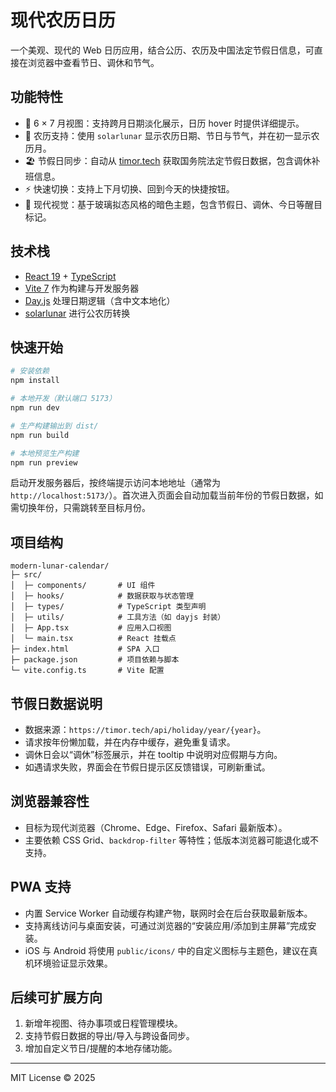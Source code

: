 # 现代农历日历

一个美观、现代的 Web 日历应用，结合公历、农历及中国法定节假日信息，可直接在浏览器中查看节日、调休和节气。

## 功能特性

- 📅 6 × 7 月视图：支持跨月日期淡化展示，日历 hover 时提供详细提示。
- 🌙 农历支持：使用 `solarlunar` 显示农历日期、节日与节气，并在初一显示农历月。
- 🏖️ 节假日同步：自动从 [timor.tech](https://timor.tech/api/holiday/year/) 获取国务院法定节假日数据，包含调休补班信息。
- ⚡ 快速切换：支持上下月切换、回到今天的快捷按钮。
- 🧊 现代视觉：基于玻璃拟态风格的暗色主题，包含节假日、调休、今日等醒目标记。

## 技术栈

- [React 19](https://react.dev/) + [TypeScript](https://www.typescriptlang.org/)
- [Vite 7](https://vitejs.dev/) 作为构建与开发服务器
- [Day.js](https://day.js.org/) 处理日期逻辑（含中文本地化）
- [solarlunar](https://www.npmjs.com/package/solarlunar) 进行公农历转换

## 快速开始

```bash
# 安装依赖
npm install

# 本地开发（默认端口 5173）
npm run dev

# 生产构建输出到 dist/
npm run build

# 本地预览生产构建
npm run preview
```

启动开发服务器后，按终端提示访问本地地址（通常为 `http://localhost:5173/`）。首次进入页面会自动加载当前年份的节假日数据，如需切换年份，只需跳转至目标月份。

## 项目结构

```
modern-lunar-calendar/
├─ src/
│  ├─ components/       # UI 组件
│  ├─ hooks/            # 数据获取与状态管理
│  ├─ types/            # TypeScript 类型声明
│  ├─ utils/            # 工具方法（如 dayjs 封装）
│  ├─ App.tsx           # 应用入口视图
│  └─ main.tsx          # React 挂载点
├─ index.html           # SPA 入口
├─ package.json         # 项目依赖与脚本
└─ vite.config.ts       # Vite 配置
```

## 节假日数据说明

- 数据来源：`https://timor.tech/api/holiday/year/{year}`。
- 请求按年份懒加载，并在内存中缓存，避免重复请求。
- 调休日会以“调休”标签展示，并在 tooltip 中说明对应假期与方向。
- 如遇请求失败，界面会在节假日提示区反馈错误，可刷新重试。

## 浏览器兼容性

- 目标为现代浏览器（Chrome、Edge、Firefox、Safari 最新版本）。
- 主要依赖 CSS Grid、`backdrop-filter` 等特性；低版本浏览器可能退化或不支持。

## PWA 支持

- 内置 Service Worker 自动缓存构建产物，联网时会在后台获取最新版本。
- 支持离线访问与桌面安装，可通过浏览器的“安装应用/添加到主屏幕”完成安装。
- iOS 与 Android 将使用 `public/icons/` 中的自定义图标与主题色，建议在真机环境验证显示效果。

## 后续可扩展方向

1. 新增年视图、待办事项或日程管理模块。
2. 支持节假日数据的导出/导入与跨设备同步。
3. 增加自定义节日/提醒的本地存储功能。

---

MIT License © 2025

